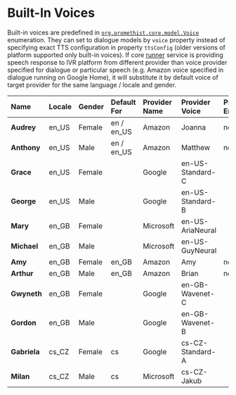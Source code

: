 # Built-In Voices

Built-in voices are predefined in [`org.promethist.core.model.Voice`](https://github.com/PromethistAI/core/blob/master/lib/src/main/kotlin/org/promethist/core/model/Voice.kt) enumeration. They can set to dialogue models by `voice` property instead of specifying exact TTS configuration in property `ttsConfig` \(older versions of platform supported only built-in voices\). If core [runner](../core-services/runner.md) service is providing speech response to IVR platform from different provider than voice provider specified for dialogue or particular speech \(e.g. Amazon voice specified in dialogue running on Google Home\), it will substitute it by default voice of target provider for the same language / locale and gender. 

| Name | Locale | Gender | Default For | Provider Name | Provider Voice | Provider Engine |
| :--- | :--- | :--- | :--- | :--- | :--- | :--- |
| **Audrey** | en\_US | Female | en / en\_US | Amazon | Joanna | neural |
| **Anthony** | en\_US | Male | en / en\_US | Amazon | Matthew | neural |
| **Grace** | en\_US | Female |  | Google | en-US-Standard-C |  |
| **George** | en\_US | Male |  | Google | en-US-Standard-B |  |
| **Mary** | en\_GB | Female |  | Microsoft | en-US-AriaNeural |  |
| **Michael** | en\_GB | Male |  | Microsoft | en-US-GuyNeural |  |
| **Amy** | en\_GB | Female | en\_GB | Amazon | Amy | neural |
| **Arthur** | en\_GB | Male | en\_GB | Amazon | Brian | neural |
| **Gwyneth** | en\_GB | Female |  | Google | en-GB-Wavenet-C |  |
| **Gordon** | en\_GB | Male |  | Google | en-GB-Wavenet-B |  |
| **Gabriela** | cs\_CZ | Female | cs | Google | cs-CZ-Standard-A |  |
| **Milan** | cs\_CZ | Male | cs | Microsoft | cs-CZ-Jakub |  |

